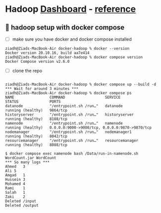 # Hadoop [Dashboard](http://localhost:9870/dfshealth.html#tab-overview) - [reference](https://github.com/big-data-europe/docker-hadoop)

## 🔧 hadoop setup with docker compose
- [ ] make sure you have docker and docker compose installed
```console
ziadh@Ziads-MacBook-Air docker-hadoop % docker --version
Docker version 20.10.16, build aa7e414
ziadh@Ziads-MacBook-Air docker-hadoop % docker compose version  
Docker Compose version v2.6.0
```
- [ ] clone the repo
```console

```

```console
ziadh@Ziads-MacBook-Air docker-hadoop % docker compose up --build -d
*** Wait for around 3 minutes ***
ziadh@Ziads-MacBook-Air docker-hadoop % docker compose ps                
NAME                COMMAND                  SERVICE             STATUS              PORTS
datanode            "/entrypoint.sh /run…"   datanode            running (healthy)   9864/tcp
historyserver       "/entrypoint.sh /run…"   historyserver       running (healthy)   8188/tcp
namenode            "/entrypoint.sh /run…"   namenode            running (healthy)   0.0.0.0:9000->9000/tcp, 0.0.0.0:9870->9870/tcp
nodemanager         "/entrypoint.sh /run…"   nodemanager1        running (healthy)   8042/tcp
resourcemanager     "/entrypoint.sh /run…"   resourcemanager     running (healthy)   8088/tcp
```

```console
$ docker compose exec namenode bash /Data/run-in-namenode.sh WordCount.jar WordCount
*** So many logs ***
Ahmed	3
Ali	5
Amgad	1
Hussein	3
Mohamed	4
Rami	1
Salah	1
Zaki	2
Deleted /input
Deleted /output
```